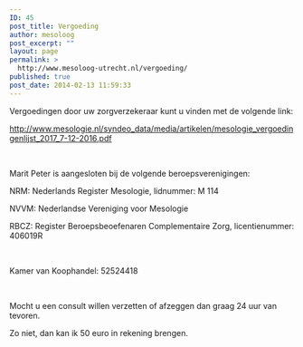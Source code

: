 ```yaml
---
ID: 45
post_title: Vergoeding
author: mesoloog
post_excerpt: ""
layout: page
permalink: >
  http://www.mesoloog-utrecht.nl/vergoeding/
published: true
post_date: 2014-02-13 11:59:33
---
```

Vergoedingen door uw zorgverzekeraar kunt u vinden met de volgende link:

<a href="http://www.mesologie.nl/syndeo_data/media/artikelen/mesologie_vergoedingenlijst_2017_7-12-2016.pdf">http://www.mesologie.nl/syndeo_data/media/artikelen/mesologie_vergoedingenlijst_2017_7-12-2016.pdf</a>

&nbsp;

Marit Peter is aangesloten bij de volgende beroepsverenigingen:

NRM: Nederlands Register Mesologie, lidnummer: M 114

NVVM: Nederlandse Vereniging voor Mesologie

RBCZ: Register Beroepsbeoefenaren Complementaire Zorg, licentienummer: 406019R

&nbsp;

Kamer van Koophandel: 52524418

&nbsp;

Mocht u een consult willen verzetten of afzeggen dan graag 24 uur van tevoren.

Zo niet, dan kan ik 50 euro in rekening brengen.